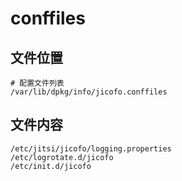 # conffiles

## 文件位置

```
# 配置文件列表
/var/lib/dpkg/info/jicofo.conffiles
```

## 文件内容

```
/etc/jitsi/jicofo/logging.properties
/etc/logrotate.d/jicofo
/etc/init.d/jicofo
```
